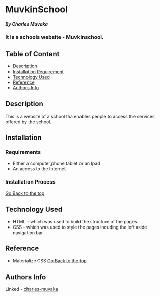 # MuvkinSchool
 ##### By Charles Muvaka
 ### It is a schools website - Muvkinschool.
 ## Table of Content
 + [Description](#description)
 + [Installation Requirement](#Installation)
 + [Technology Used](#technology-used)
 + [Reference](#reference)
 + [Authors Info](#author-Info)
 ## Description
 <p>This is  a website of a school tha enables people to access the services offered by the school.</p>
 
 ## Installation
 ### Requirements
 * Either a computer,phone,tablet or an Ipad
 * An access to the Internet
 ### Installation Process
 [Go Back to the top](#MuvkinSchool)
 ## Technology Used
 * HTML - which was used to build the structure of the pages.
 * CSS - which was used to style the pages incuding the left aside navigation bar
 ## Reference
 * Materialize CSS
 [Go Back to the top](#MuvkinSchool)
 ## Authors Info
 Linked - [charles-muvaka](https://ke.linkedin.com/in/charles-muvaka-bb958910a)